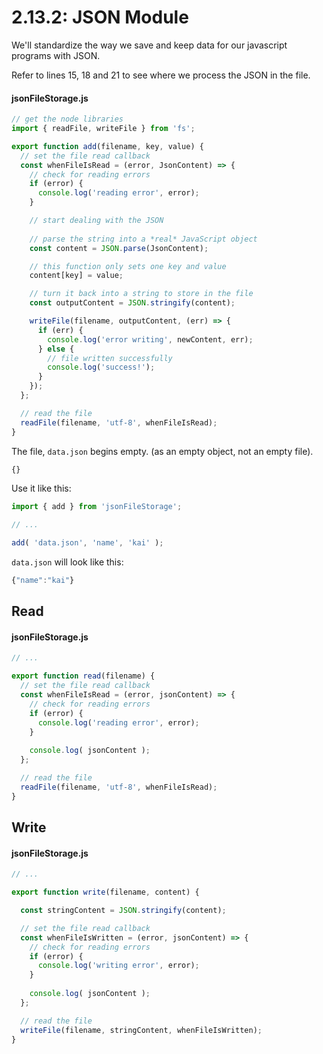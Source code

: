 # 2.13.2: JSON Module

We'll standardize the way we save and keep data for our javascript programs with JSON.

Refer to lines 15, 18 and 21 to see where we process the JSON in the file.

#### jsonFileStorage.js

```javascript
// get the node libraries
import { readFile, writeFile } from 'fs';

export function add(filename, key, value) {
  // set the file read callback
  const whenFileIsRead = (error, JsonContent) => {
    // check for reading errors
    if (error) {
      console.log('reading error', error);
    }

    // start dealing with the JSON
    
    // parse the string into a *real* JavaScript object
    const content = JSON.parse(JsonContent);

    // this function only sets one key and value
    content[key] = value;

    // turn it back into a string to store in the file
    const outputContent = JSON.stringify(content);

    writeFile(filename, outputContent, (err) => {
      if (err) {
        console.log('error writing', newContent, err);
      } else {
        // file written successfully
        console.log('success!');
      }
    });
  };

  // read the file
  readFile(filename, 'utf-8', whenFileIsRead);
}
```

The file, `data.json` begins empty. \(as an empty object, not an empty file\).

```javascript
{}
```

Use it like this:

```javascript
import { add } from 'jsonFileStorage';

// ...

add( 'data.json', 'name', 'kai' );
```

`data.json` will look like this:

```javascript
{"name":"kai"}
```

## Read

#### jsonFileStorage.js

```javascript
// ...

export function read(filename) {
  // set the file read callback
  const whenFileIsRead = (error, jsonContent) => {
    // check for reading errors
    if (error) {
      console.log('reading error', error);
    }
    
    console.log( jsonContent );
  };

  // read the file
  readFile(filename, 'utf-8', whenFileIsRead);
}
```

## Write

#### jsonFileStorage.js

```javascript
// ...

export function write(filename, content) {

  const stringContent = JSON.stringify(content);

  // set the file read callback
  const whenFileIsWritten = (error, jsonContent) => {
    // check for reading errors
    if (error) {
      console.log('writing error', error);
    }
    
    console.log( jsonContent );
  };

  // read the file
  writeFile(filename, stringContent, whenFileIsWritten);
}
```

